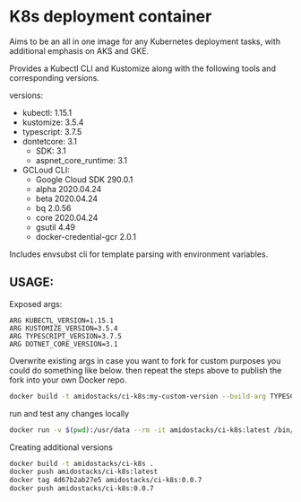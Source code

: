 # K8s deployment container

Aims to be an all in one image for any Kubernetes deployment tasks, with additional emphasis on AKS and GKE.

Provides a Kubectl CLI and Kustomize along with the following tools and corresponding versions.

versions:
  - kubectl: 1.15.1
  - kustomize: 3.5.4
  - typescript: 3.7.5
  - dontetcore: 3.1
    - SDK: 3.1
    - aspnet_core_runtime: 3.1
  - GCLoud CLI: 
    - Google Cloud SDK 290.0.1
    - alpha 2020.04.24
    - beta 2020.04.24
    - bq 2.0.56
    - core 2020.04.24
    - gsutil 4.49
    - docker-credential-gcr 2.0.1

Includes envsubst cli for template parsing with environment variables.

USAGE:
---

Exposed args:
```
ARG KUBECTL_VERSION=1.15.1
ARG KUSTOMIZE_VERSION=3.5.4
ARG TYPESCRIPT_VERSION=3.7.5
ARG DOTNET_CORE_VERSION=3.1
```

Overwrite existing args in case you want to fork for custom purposes you could do something like below.
then repeat the steps above to publish the fork into your own Docker repo. 
```bash
docker build -t amidostacks/ci-k8s:my-custom-version --build-arg TYPESCRIPT_VERSION=3.8.3 --build-arg KUBECTL_VERSION=1.17.1 .
```

run and test any changes locally
```bash
docker run -v $(pwd):/usr/data --rm -it amidostacks/ci-k8s:latest /bin/bash
```

Creating additional versions
```bash
docker build -t amidostacks/ci-k8s .
docker push amidostacks/ci-k8s:latest
docker tag 4d67b2ab27e5 amidostacks/ci-k8s:0.0.7
docker push amidostacks/ci-k8s:0.0.7
```
